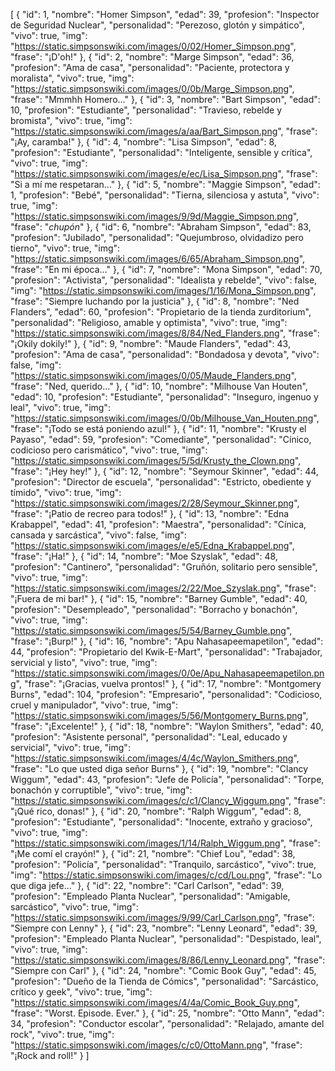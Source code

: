 [
  {
    "id": 1,
    "nombre": "Homer Simpson",
    "edad": 39,
    "profesion": "Inspector de Seguridad Nuclear",
    "personalidad": "Perezoso, glotón y simpático",
    "vivo": true,
    "img": "https://static.simpsonswiki.com/images/0/02/Homer_Simpson.png",
    "frase": "¡D'oh!"
  },
  {
    "id": 2,
    "nombre": "Marge Simpson",
    "edad": 36,
    "profesion": "Ama de casa",
    "personalidad": "Paciente, protectora y moralista",
    "vivo": true,
    "img": "https://static.simpsonswiki.com/images/0/0b/Marge_Simpson.png",
    "frase": "Mmmhh Homero..."
  },
  {
    "id": 3,
    "nombre": "Bart Simpson",
    "edad": 10,
    "profesion": "Estudiante",
    "personalidad": "Travieso, rebelde y bromista",
    "vivo": true,
    "img": "https://static.simpsonswiki.com/images/a/aa/Bart_Simpson.png",
    "frase": "¡Ay, caramba!"
  },
  {
    "id": 4,
    "nombre": "Lisa Simpson",
    "edad": 8,
    "profesion": "Estudiante",
    "personalidad": "Inteligente, sensible y crítica",
    "vivo": true,
    "img": "https://static.simpsonswiki.com/images/e/ec/Lisa_Simpson.png",
    "frase": "Si a mí me respetaran..."
  },
  {
    "id": 5,
    "nombre": "Maggie Simpson",
    "edad": 1,
    "profesion": "Bebé",
    "personalidad": "Tierna, silenciosa y astuta",
    "vivo": true,
    "img": "https://static.simpsonswiki.com/images/9/9d/Maggie_Simpson.png",
    "frase": "*chupón*"
  },
  {
    "id": 6,
    "nombre": "Abraham Simpson",
    "edad": 83,
    "profesion": "Jubilado",
    "personalidad": "Quejumbroso, olvidadizo pero tierno",
    "vivo": true,
    "img": "https://static.simpsonswiki.com/images/6/65/Abraham_Simpson.png",
    "frase": "En mi época..."
  },
  {
    "id": 7,
    "nombre": "Mona Simpson",
    "edad": 70,
    "profesion": "Activista",
    "personalidad": "Idealista y rebelde",
    "vivo": false,
    "img": "https://static.simpsonswiki.com/images/1/16/Mona_Simpson.png",
    "frase": "Siempre luchando por la justicia"
  },
  {
    "id": 8,
    "nombre": "Ned Flanders",
    "edad": 60,
    "profesion": "Propietario de la tienda zurditorium",
    "personalidad": "Religioso, amable y optimista",
    "vivo": true,
    "img": "https://static.simpsonswiki.com/images/8/84/Ned_Flanders.png",
    "frase": "¡Okily dokily!"
  },
  {
    "id": 9,
    "nombre": "Maude Flanders",
    "edad": 43,
    "profesion": "Ama de casa",
    "personalidad": "Bondadosa y devota",
    "vivo": false,
    "img": "https://static.simpsonswiki.com/images/0/05/Maude_Flanders.png",
    "frase": "Ned, querido..."
  },
  {
    "id": 10,
    "nombre": "Milhouse Van Houten",
    "edad": 10,
    "profesion": "Estudiante",
    "personalidad": "Inseguro, ingenuo y leal",
    "vivo": true,
    "img": "https://static.simpsonswiki.com/images/0/0b/Milhouse_Van_Houten.png",
    "frase": "¡Todo se está poniendo azul!"
  },
  {
    "id": 11,
    "nombre": "Krusty el Payaso",
    "edad": 59,
    "profesion": "Comediante",
    "personalidad": "Cínico, codicioso pero carismático",
    "vivo": true,
    "img": "https://static.simpsonswiki.com/images/5/5d/Krusty_the_Clown.png",
    "frase": "¡Hey hey!"
  },
  {
    "id": 12,
    "nombre": "Seymour Skinner",
    "edad": 44,
    "profesion": "Director de escuela",
    "personalidad": "Estricto, obediente y tímido",
    "vivo": true,
    "img": "https://static.simpsonswiki.com/images/2/28/Seymour_Skinner.png",
    "frase": "¡Patio de recreo para todos!"
  },
  {
    "id": 13,
    "nombre": "Edna Krabappel",
    "edad": 41,
    "profesion": "Maestra",
    "personalidad": "Cínica, cansada y sarcástica",
    "vivo": false,
    "img": "https://static.simpsonswiki.com/images/e/e5/Edna_Krabappel.png",
    "frase": "¡Ha!"
  },
  {
    "id": 14,
    "nombre": "Moe Szyslak",
    "edad": 48,
    "profesion": "Cantinero",
    "personalidad": "Gruñón, solitario pero sensible",
    "vivo": true,
    "img": "https://static.simpsonswiki.com/images/2/22/Moe_Szyslak.png",
    "frase": "¡Fuera de mi bar!"
  },
  {
    "id": 15,
    "nombre": "Barney Gumble",
    "edad": 40,
    "profesion": "Desempleado",
    "personalidad": "Borracho y bonachón",
    "vivo": true,
    "img": "https://static.simpsonswiki.com/images/5/54/Barney_Gumble.png",
    "frase": "¡Burp!"
  },
  {
    "id": 16,
    "nombre": "Apu Nahasapeemapetilon",
    "edad": 44,
    "profesion": "Propietario del Kwik-E-Mart",
    "personalidad": "Trabajador, servicial y listo",
    "vivo": true,
    "img": "https://static.simpsonswiki.com/images/0/0e/Apu_Nahasapeemapetilon.png",
    "frase": "¡Gracias, vuelva prontos!"
  },
  {
    "id": 17,
    "nombre": "Montgomery Burns",
    "edad": 104,
    "profesion": "Empresario",
    "personalidad": "Codicioso, cruel y manipulador",
    "vivo": true,
    "img": "https://static.simpsonswiki.com/images/5/56/Montgomery_Burns.png",
    "frase": "¡Excelente!"
  },
  {
    "id": 18,
    "nombre": "Waylon Smithers",
    "edad": 40,
    "profesion": "Asistente personal",
    "personalidad": "Leal, educado y servicial",
    "vivo": true,
    "img": "https://static.simpsonswiki.com/images/4/4c/Waylon_Smithers.png",
    "frase": "Lo que usted diga señor Burns"
  },
  {
    "id": 19,
    "nombre": "Clancy Wiggum",
    "edad": 43,
    "profesion": "Jefe de Policía",
    "personalidad": "Torpe, bonachón y corruptible",
    "vivo": true,
    "img": "https://static.simpsonswiki.com/images/c/c1/Clancy_Wiggum.png",
    "frase": "¡Qué rico, donas!"
  },
  {
    "id": 20,
    "nombre": "Ralph Wiggum",
    "edad": 8,
    "profesion": "Estudiante",
    "personalidad": "Inocente, extraño y gracioso",
    "vivo": true,
    "img": "https://static.simpsonswiki.com/images/1/14/Ralph_Wiggum.png",
    "frase": "¡Me comí el crayón!"
  },
  {
    "id": 21,
    "nombre": "Chief Lou",
    "edad": 38,
    "profesion": "Policía",
    "personalidad": "Tranquilo, sarcástico",
    "vivo": true,
    "img": "https://static.simpsonswiki.com/images/c/cd/Lou.png",
    "frase": "Lo que diga jefe..."
  },
  {
    "id": 22,
    "nombre": "Carl Carlson",
    "edad": 39,
    "profesion": "Empleado Planta Nuclear",
    "personalidad": "Amigable, sarcástico",
    "vivo": true,
    "img": "https://static.simpsonswiki.com/images/9/99/Carl_Carlson.png",
    "frase": "Siempre con Lenny"
  },
  {
    "id": 23,
    "nombre": "Lenny Leonard",
    "edad": 39,
    "profesion": "Empleado Planta Nuclear",
    "personalidad": "Despistado, leal",
    "vivo": true,
    "img": "https://static.simpsonswiki.com/images/8/86/Lenny_Leonard.png",
    "frase": "Siempre con Carl"
  },
  {
    "id": 24,
    "nombre": "Comic Book Guy",
    "edad": 45,
    "profesion": "Dueño de la Tienda de Cómics",
    "personalidad": "Sarcástico, crítico y geek",
    "vivo": true,
    "img": "https://static.simpsonswiki.com/images/4/4a/Comic_Book_Guy.png",
    "frase": "Worst. Episode. Ever."
  },
  {
    "id": 25,
    "nombre": "Otto Mann",
    "edad": 34,
    "profesion": "Conductor escolar",
    "personalidad": "Relajado, amante del rock",
    "vivo": true,
    "img": "https://static.simpsonswiki.com/images/c/c0/OttoMann.png",
    "frase": "¡Rock and roll!"
  }
]
